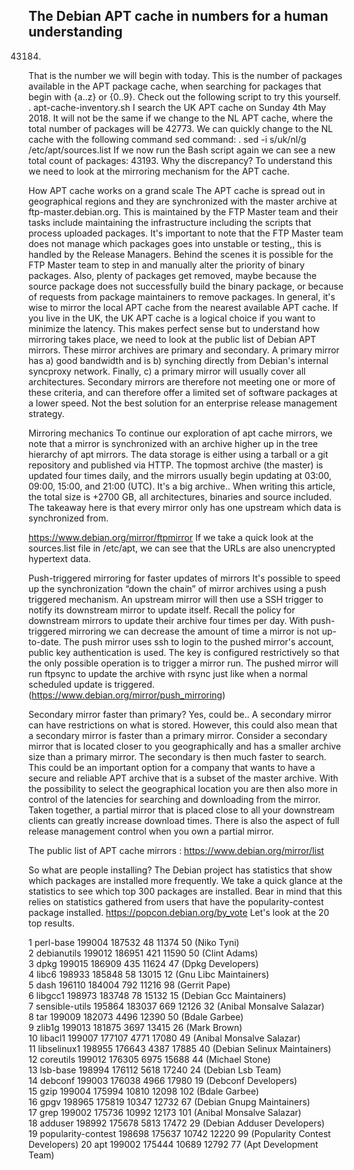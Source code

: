 ## The Debian APT cache in numbers for a human understanding

43184.
That is the number we will begin with today. This is the number of packages available in the APT package cache, when searching for packages that begin with {a..z} or {0..9}.
Check out the following script to try this yourself.
. apt-cache-inventory.sh
I search the UK APT cache on Sunday 4th May 2018. It will not be the same if we change to the NL APT cache, where the total number of packages will be 42773.
We can quickly change to the NL cache with the following command sed command:
. sed -i s/uk/nl/g /etc/apt/sources.list
If we now run the Bash script again we can see a new total count of packages: 43193. Why the discrepancy? To understand this we need to look at the mirroring mechanism for the APT cache.

How APT cache works on a grand scale
The APT cache is spread out in geographical regions and they are synchronized with the master archive at ftp-master.debian.org. This is maintained by the FTP Master team and their tasks include maintaining the infrastructure including the scripts that process uploaded packages. It's important to note that the FTP Master team does not manage which packages goes into unstable or testing,, this is handled by the Release Managers.
Behind the scenes it is possible for the FTP Master team to step in and manually alter the priority of binary packages. Also, plenty of packages get removed, maybe because the source package does not successfully build the binary package, or because of requests from package maintainers to remove packages.
In general, it's wise to mirror the local APT cache from the nearest available APT cache. If you live in the UK, the UK APT cache is a logical choice if you want to minimize the latency. This makes perfect sense but to understand how mirroring takes place, we need to look at the public list of Debian APT mirrors. These mirror archives are primary and secondary. A primary mirror has a) good bandwidth and is b) synching directly from Debian's internal syncproxy network. Finally, c) a primary mirror will usually cover all architectures. Secondary mirrors are therefore not meeting one or more of these criteria, and can therefore offer a limited set of software packages at a lower speed. Not the best solution for an enterprise release management strategy.

Mirroring mechanics
To continue our exploration of apt cache mirrors, we note that a mirror is synchronized with an archive higher up in the tree hierarchy of apt mirrors. The data storage is either using a tarball or a git repository and published via HTTP.
The topmost archive (the master) is updated four times daily, and the mirrors usually begin updating at 03:00, 09:00, 15:00, and 21:00 (UTC). It's a big archive.. When writing this article, the total size is +2700 GB, all architectures, binaries and source included.
The takeaway here is that every mirror only has one upstream which data is synchronized from.

https://www.debian.org/mirror/ftpmirror
If we take a quick look at the sources.list file in /etc/apt, we can see that the URLs are also unencrypted hypertext data.

Push-triggered mirroring for faster updates of mirrors
It's possible to speed up the synchronization “down the chain” of mirror archives using a push triggered mechanism. An upstream mirror will then use a SSH trigger to notify its downstream mirror to update itself. Recall the policy for downstream mirrors to update their archive four times per day. With push-triggered mirroring we can decrease the amount of time a mirror is not up-to-date.
The push mirror uses ssh to login to the pushed mirror's account, public key authentication is used. The key is configured restrictively so that the only possible operation is to trigger a mirror run. The pushed mirror will run ftpsync to update the archive with rsync just like when a normal scheduled update is triggered. (https://www.debian.org/mirror/push_mirroring)

Secondary mirror faster than primary? Yes, could be..
A secondary mirror can have restrictions on what is stored. However, this could also mean that a secondary mirror is faster than a primary mirror. Consider a secondary mirror that is located closer to you geographically and has a smaller archive size than a primary mirror. The secondary is then much faster to search. This could be an important option for a company that wants to have a secure and reliable APT archive that is a subset of the master archive. With the possibility to select the geographical location you are then also more in control of the latencies for searching and downloading from the mirror. Taken together, a partial mirror that is placed close to all your downstream clients can greatly increase download times. There is also the aspect of full release management control when you own a partial mirror.

The public list of APT cache mirrors : https://www.debian.org/mirror/list

So what are people installing?
The Debian project has statistics that show which packages are installed more frequently. We take a quick glance at the statistics to see which top 300 packages are installed. Bear in mind that this relies on statistics gathered from users that have the popularity-contest package installed.
https://popcon.debian.org/by_vote
Let's look at the 20 top results.

1     perl-base                      199004 187532    48 11374    50 (Niko Tyni)                     
2     debianutils                    199012 186951   421 11590    50 (Clint Adams)                   
3     dpkg                           199015 186909   435 11624    47 (Dpkg Developers)               
4     libc6                          198933 185848    58 13015    12 (Gnu Libc Maintainers)          
5     dash                           196110 184004   792 11216    98 (Gerrit Pape)                   
6     libgcc1                        198973 183748    78 15132    15 (Debian Gcc Maintainers)        
7     sensible-utils                 195864 183037   669 12126    32 (Anibal Monsalve Salazar)       
8     tar                            199009 182073  4496 12390    50 (Bdale Garbee)                  
9     zlib1g                         199013 181875  3697 13415    26 (Mark Brown)                    
10    libacl1                        199007 177107  4771 17080    49 (Anibal Monsalve Salazar)       
11    libselinux1                    198955 176643  4387 17885    40 (Debian Selinux Maintainers)    
12    coreutils                      199012 176305  6975 15688    44 (Michael Stone)                 
13    lsb-base                       198994 176112  5618 17240    24 (Debian Lsb Team)               
14    debconf                        199003 176038  4966 17980    19 (Debconf Developers)            
15    gzip                           199004 175994 10810 12098   102 (Bdale Garbee)                  
16    gpgv                           198965 175819 10347 12732    67 (Debian Gnupg Maintainers)      
17    grep                           199002 175736 10992 12173   101 (Anibal Monsalve Salazar)       
18    adduser                        198992 175678  5813 17472    29 (Debian Adduser Developers)     
19    popularity-contest             198698 175637 10742 12220    99 (Popularity Contest Developers) 
20    apt                            199002 175444 10689 12792    77 (Apt Development Team)          

